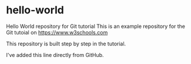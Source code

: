 # hello-world
Hello World repository for Git tutorial
This is an example repository for the Git tutoial on https://www.w3schools.com

This repository is built step by step in the tutorial.

I've added this line directly from GitHub.
